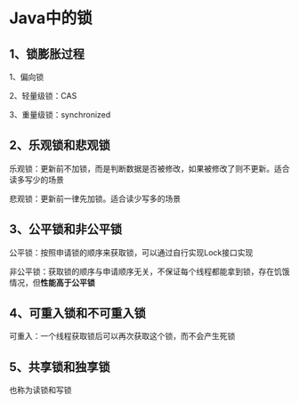 # Java中的锁

## 1、锁膨胀过程

1、偏向锁

2、轻量级锁：CAS

3、重量级锁：synchronized

## 2、乐观锁和悲观锁

乐观锁：更新前不加锁，而是判断数据是否被修改，如果被修改了则不更新。适合读多写少的场景

悲观锁：更新前一律先加锁。适合读少写多的场景

## 3、公平锁和非公平锁
公平锁：按照申请锁的顺序来获取锁，可以通过自行实现Lock接口实现

非公平锁：获取锁的顺序与申请顺序无关，不保证每个线程都能拿到锁，存在饥饿情况，但**性能高于公平锁**

## 4、可重入锁和不可重入锁
可重入：一个线程获取锁后可以再次获取这个锁，而不会产生死锁

## 5、共享锁和独享锁
也称为读锁和写锁